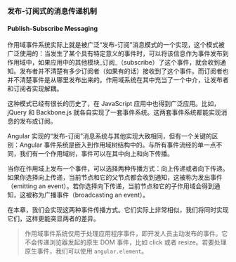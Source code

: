 ### 发布-订阅式的消息传递机制
#### Publish-Subscribe Messaging

作用域事件系统实际上就是被广泛“发布-订阅”消息模式的一个实现，这个模式被广泛使用的：当发生了某个具有特定意义的事件时，可以将该信息作为事件发布到作用域中，如果应用中的其他模块_订阅_（subscribe）了这个事件，就会收到通知。发布者并不清楚有多少订阅者（如果有的话）接收到了这个事件。而订阅者也并不清楚事件是从哪里发布出来的。作用域系统在其中充当了一个中介，让发布者和订阅者实现解耦。

这种模式已经有很长的历史了，在 JavaScript 应用中也得到广泛应用。比如，jQuery 和 Backbone.js 就各自实现了一套事件系统。这两套事件系统都能实现消息的发布或订阅。

Angular 实现的“发布-订阅”消息系统与其他实现大致相同，但有一个关键的区别：Angular 事件系统是嵌入到作用域树结构中的。与所有事件流经的单一点不同，我们有一个作用域树，事件可以在其中向上和向下传播。

当你在作用域上发布一个事件，可以选择两种传播方式：向上传递或者向下传递。如果你选择向上传递，当前节点和它的父节点都会收到通知，这被称为发出事件（emitting an event）。若你选择向下传递，当前节点和它的子作用域会得到通知，这被称为广播事件（broadcasting an event）。

在本章，我们会实现这两种事件传播方式。它们实际上非常相似，我们将同时实现它们，这样更能突显两者的差异。

> 作用域事件系统仅用于处理应用程序事件，即开发人员主动发布的事件。它不会传递浏览器发起的原生 DOM 事件，比如 click 或者 resize。若要处理原生事件，我们可以使用 `angular.element`。